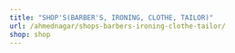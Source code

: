 ```yaml
---
title: "SHOP'S(BARBER'S, IRONING, CLOTHE, TAILOR)"
url: /ahmednagar/shops-barbers-ironing-clothe-tailor/
shop: shop
---
```

